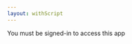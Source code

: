 ```yaml
---
layout: withScript
---
```

<p id="demo">You must be signed-in to access this app</p>
<div id= "form" style="display: none;">
  Phone number: <textarea id="phone"></textarea>
  Message: <textarea type="text" id="say"></textarea>
<br><br>
<button id= "btn" onclick="myFunction(document.getElementById('phone').value,(document.getElementById('say').value).replace(/'/g, ''));">Send</button>
</div>
<div id="my-signin2"></div>
<a href="javascript:;" id="signout" onclick="signOut();" style="display: none;">Sign out</a>

<script>
//code for google sign-in
function onSuccess(googleUser) {
      document.getElementById("form").style.display = "initial";
      document.getElementById("my-signin2").style.display = "none";
      document.getElementById("signout").style.display = "initial";
     //display user details
     var profile = googleUser.getBasicProfile();
     document.getElementById("demo").innerText = "Welcome "+ profile.getName()+ " ("+profile.getEmail()+")";
     console.log('Logged in as: ' + profile.getName()+ " "+profile.getEmail());
    }
    function onFailure(error) {
      console.log(error);
    }
    function renderButton() {
      gapi.signin2.render('my-signin2', {
        'scope': 'profile email',
        'width': 240,
        'height': 50,
        'longtitle': true,
        'theme': 'dark',
        'onsuccess': onSuccess,
        'onfailure': onFailure
      });
    }
 //google signout
 function signOut() {
    var auth2 = gapi.auth2.getAuthInstance();
    auth2.signOut().then(function () {
    console.log('User signed out.');
    location.reload();
    });
  }
//send sms
function myFunction(phone,say) {
document.getElementById("btn").innerText = "Sending...";
var phone= phone;
var say= say;
const headers = new Headers();
headers.append('Content-Type', 'application/json');
headers.append('Authorization', 'key=AAAAuA5SsNc:APA91bHokGLHzZS5BGPd3iVJ1fp7MxF8M2wdE3dEeTHTxY9r0sA1UgcDkRmwAvCojLYDDgSmQsPUNo1CYHHIRYKINqc31lz9ALNzhXK8bRPctK1HlwRaIBwn8uklIjLWouT3D9m6vjn1');
const body = `{
    "to": "/topics/all",
    "data": {
    "phone": "${phone}",
    "say": ${'"'+ say +'"'}
      }
}`;

const init = {
  method: 'POST',
  headers,
  body
};

fetch('https://fcm.googleapis.com/fcm/send', init)
.then((response) => {
  return response.text();
})
.then((text) => {
  // text is the response body
    document.getElementById("form").style.display = "none";
    document.getElementById("demo").innerHTML = "Sent. <a href='javascript:location.reload();' id='reload'>Send another message</a>";
    console.log(text);
})
.catch((e) => {
  // error in e.message
  document.getElementById("demo").innerHTML = "Server error. Try again";
    console.log(e.message);
});
}
//send sms end
</script>
